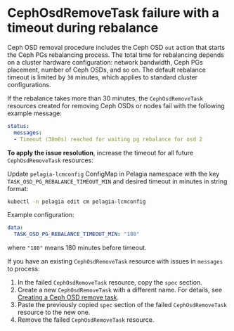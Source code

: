 <a id="ceph-kcor-timeout"></a>

# CephOsdRemoveTask failure with a timeout during rebalance

Ceph OSD removal procedure includes the Ceph OSD `out` action that starts
the Ceph PGs rebalancing process. The total time for rebalancing depends on a
cluster hardware configuration: network bandwidth, Ceph PGs placement, number
of Ceph OSDs, and so on. The default rebalance timeout is limited by `30`
minutes, which applies to standard cluster configurations.

If the rebalance takes more than 30 minutes, the `CephOsdRemoveTask`
resources created for removing Ceph OSDs or nodes fail with the following
example message:

```yaml
status:
  messages:
  - Timeout (30m0s) reached for waiting pg rebalance for osd 2
```

**To apply the issue resolution**, increase the timeout for all future
`CephOsdRemoveTask` resources:

Update `pelagia-lcmconfig` ConfigMap in Pelagia namespace with the key `TASK_OSD_PG_REBALANCE_TIMEOUT_MIN` and desired
timeout in minutes in string format:

```bash
kubectl -n pelagia edit cm pelagia-lcmconfig
```

Example configuration:
```yaml
data:
  TASK_OSD_PG_REBALANCE_TIMEOUT_MIN: "180"
```

where `"180"` means 180 minutes before timeout.

If you have an existing `CephOsdRemoveTask` resource with issues in
`messages` to process:

1. In the failed `CephOsdRemoveTask` resource, copy the `spec` section.
2. Create a new `CephOsdRemoveTask` with a different name. For details,
   see [Creating a Ceph OSD remove task](https://mirantis.github.io/pelagia/ops-guide/lcm/create-task-workflow).
3. Paste the previously copied `spec` section of the failed
   `CephOsdRemoveTask` resource to the new one.
4. Remove the failed `CephOsdRemoveTask` resource.
